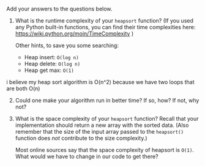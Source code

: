 Add your answers to the questions below.

1. What is the runtime complexity of your `heapsort` function? (If you used any
   Python built-in functions, you can find their time complexities here:
   https://wiki.python.org/moin/TimeComplexity )

   Other hints, to save you some searching:

   - Heap insert: `O(log n)`
   - Heap delete: `O(log n)`
   - Heap get max: `O(1)`

i believe my heap sort algorithm is O(n^2) because we have two loops that are both O(n)

2. Could one make your algorithm run in better time? If so, how? If not, why
   not?

3. What is the space complexity of your `heapsort` function? Recall that your
   implementation should return a new array with the sorted data. (Also remember
   that the size of the input array passed to the `heapsort()` function does
   _not_ contribute to the size complexity.)

   Most online sources say that the space complexity of heapsort is `O(1)`. What
   would we have to change in our code to get there?
